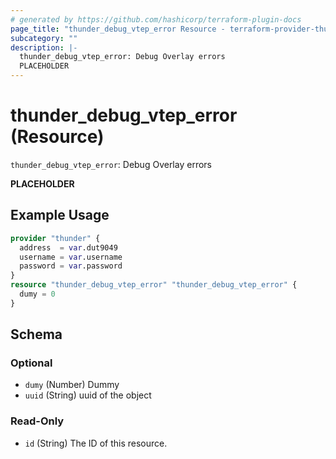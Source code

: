 ```yaml
---
# generated by https://github.com/hashicorp/terraform-plugin-docs
page_title: "thunder_debug_vtep_error Resource - terraform-provider-thunder"
subcategory: ""
description: |-
  thunder_debug_vtep_error: Debug Overlay errors
  PLACEHOLDER
---
```


# thunder_debug_vtep_error (Resource)

`thunder_debug_vtep_error`: Debug Overlay errors

__PLACEHOLDER__

## Example Usage

```terraform
provider "thunder" {
  address  = var.dut9049
  username = var.username
  password = var.password
}
resource "thunder_debug_vtep_error" "thunder_debug_vtep_error" {
  dumy = 0
}
```

<!-- schema generated by tfplugindocs -->
## Schema

### Optional

- `dumy` (Number) Dummy
- `uuid` (String) uuid of the object

### Read-Only

- `id` (String) The ID of this resource.


